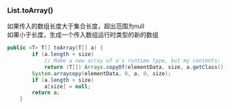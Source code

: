 ### List.toArray()

如果传入的数组长度大于集合长度，超出范围为null  
如果小于长度，生成一个传入数组运行时类型的新的数组
```java
public <T> T[] toArray(T[] a) {
        if (a.length < size)
            // Make a new array of a's runtime type, but my contents:
            return (T[]) Arrays.copyOf(elementData, size, a.getClass());
        System.arraycopy(elementData, 0, a, 0, size);
        if (a.length > size)
            a[size] = null;
        return a;
    }
```
